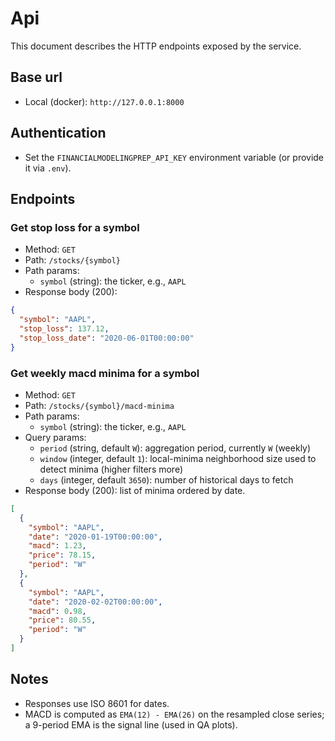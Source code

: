 # Api

This document describes the HTTP endpoints exposed by the service.

## Base url

- Local (docker): `http://127.0.0.1:8000`

## Authentication

- Set the `FINANCIALMODELINGPREP_API_KEY` environment variable (or provide it via `.env`).

## Endpoints

### Get stop loss for a symbol

- Method: `GET`
- Path: `/stocks/{symbol}`
- Path params:
  - `symbol` (string): the ticker, e.g., `AAPL`
- Response body (200):
```json
{
  "symbol": "AAPL",
  "stop_loss": 137.12,
  "stop_loss_date": "2020-06-01T00:00:00"
}
```

### Get weekly macd minima for a symbol

- Method: `GET`
- Path: `/stocks/{symbol}/macd-minima`
- Path params:
  - `symbol` (string): the ticker, e.g., `AAPL`
- Query params:
  - `period` (string, default `W`): aggregation period, currently `W` (weekly)
  - `window` (integer, default `1`): local-minima neighborhood size used to detect minima (higher filters more)
  - `days` (integer, default `3650`): number of historical days to fetch
- Response body (200): list of minima ordered by date.
```json
[
  {
    "symbol": "AAPL",
    "date": "2020-01-19T00:00:00",
    "macd": 1.23,
    "price": 78.15,
    "period": "W"
  },
  {
    "symbol": "AAPL",
    "date": "2020-02-02T00:00:00",
    "macd": 0.98,
    "price": 80.55,
    "period": "W"
  }
]
```

## Notes

- Responses use ISO 8601 for dates.
- MACD is computed as `EMA(12) - EMA(26)` on the resampled close series; a 9-period EMA is the signal line (used in QA plots).

